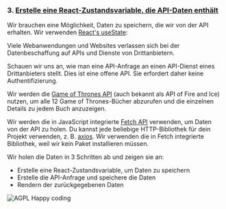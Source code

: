 ### 3. [Erstelle eine React-Zustandsvariable, die API-Daten enthält](https://dev.to/olenadrugalya/ways-of-getting-data-from-api-in-react-2kpf)

Wir brauchen eine Möglichkeit, Daten zu speichern, die wir von der API erhalten. Wir verwenden [React's useState](https://reactjs.org/docs/hooks-state.html):

Viele Webanwendungen und Websites verlassen sich bei der Datenbeschaffung auf APIs und Dienste von Drittanbietern.

Schauen wir uns an, wie man eine API-Anfrage an einen API-Dienst eines Drittanbieters stellt. Dies ist eine offene API. Sie erfordert daher keine Authentifizierung.

Wir werden die [Game of Thrones API](https://anapioficeandfire.com/) (auch bekannt als API of Fire and Ice) nutzen, um alle 12 Game of Thrones-Bücher abzurufen und die einzelnen Details zu jedem Buch anzuzeigen.

Wir werden die in JavaScript integrierte [Fetch API](https://developer.mozilla.org/en-US/docs/Web/API/Fetch_API/Using_Fetch) verwenden, um Daten von der API zu holen. Du kannst jede beliebige HTTP-Bibliothek für dein Projekt verwenden, z. B. [axios](https://github.com/axios/axios). Wir verwenden die in Fetch integrierte Bibliothek, weil wir kein Paket installieren müssen.

Wir holen die Daten in 3 Schritten ab und zeigen sie an:

- Erstelle eine React-Zustandsvariable, um Daten zu speichern
- Erstelle die API-Anfrage und speichere die Daten
- Rendern der zurückgegebenen Daten

![AGPL Happy coding](https://img.shields.io/badge/Happy_coding-</>-blue.svg)
